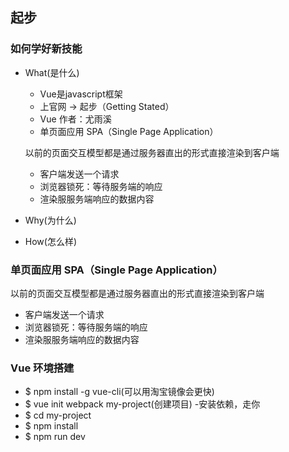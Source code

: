 ## 起步

### 如何学好新技能

- What(是什么)

    + Vue是javascript框架
    + 上官网 -> 起步（Getting Stated）
    + Vue 作者：尤雨溪
    + 单页面应用 SPA（Single Page Application）
    
    以前的页面交互模型都是通过服务器直出的形式直接渲染到客户端

    - 客户端发送一个请求
    - 浏览器锁死：等待服务端的响应
    - 渲染服服务端响应的数据内容
- Why(为什么)
- How(怎么样)

### 单页面应用 SPA（Single Page Application）

以前的页面交互模型都是通过服务器直出的形式直接渲染到客户端

- 客户端发送一个请求
- 浏览器锁死：等待服务端的响应
- 渲染服服务端响应的数据内容

### Vue 环境搭建
+ $ npm install -g vue-cli(可以用淘宝镜像会更快)
+ $ vue init webpack my-project(创建项目)
    -安装依赖，走你
+ $ cd my-project
+ $ npm install
+ $ npm run dev
